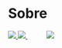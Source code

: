 # Sobre


<a href="https://twitter.com/AlaSeuTio">
  <img src="https://img.icons8.com/color/48/000000/twitter-circled--v1.png"/>
</a>  
<a href=https://www.instagram.com/achoquesougustavo/>
  <img src="https://img.icons8.com/fluency/48/000000/instagram-new.png"/>
</a>  
&nbsp&nbsp&nbsp&nbsp&nbsp&nbsp&nbsp&nbsp&nbsp
<img src="https://img.icons8.com/color/48/000000/clr-goblin.png"/>
